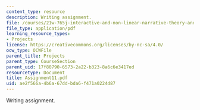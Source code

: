 ```yaml
---
content_type: resource
description: Writing assignment.
file: /courses/21w-765j-interactive-and-non-linear-narrative-theory-and-practice-spring-2004/ae2f566a4b6a67ddbda6f471a0224d87_Assignment11.pdf
file_type: application/pdf
learning_resource_types:
- Projects
license: https://creativecommons.org/licenses/by-nc-sa/4.0/
ocw_type: OCWFile
parent_title: Projects
parent_type: CourseSection
parent_uid: 17f80790-6573-2a22-b323-8a6c6e3417ed
resourcetype: Document
title: Assignment11.pdf
uid: ae2f566a-4b6a-67dd-bda6-f471a0224d87
---
```

Writing assignment.
